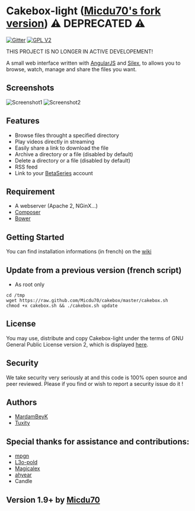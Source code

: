 Cakebox-light ([Micdu70's fork version](https://github.com/Micdu70/cakebox)) ⚠️ DEPRECATED ⚠️
===========

[![Gitter](https://badges.gitter.im/Join%20Chat.svg)](https://gitter.im/Cakebox/cakebox?utm_source=badge&utm_medium=badge&utm_campaign=pr-badge&utm_content=body_badge) [![GPL V2](http://img.shields.io/badge/license-GPL_V2-blue.svg?style=flat)](http://opensource.org/licenses/GPL-2.0)

THIS PROJECT IS NO LONGER IN ACTIVE DEVELOPEMENT!

A small web interface written with [AngularJS](https://angularjs.org/) and [Silex](http://silex.sensiolabs.org/), to allows you to browse, watch, manage and share the files you want.

## Screenshots

![Screenshot1](http://i.imgur.com/wU3gJ46.png "Browse page in Cakebox-light")
![Screenshot2](http://i.imgur.com/IljSDsL.jpg "Play page in Cakebox-light")


## Features

* Browse files throught a specified directory
* Play videos directly in streaming
* Easily share a link to download the file
* Archive a directory or a file (disabled by default)
* Delete a directory or a file (disabled by default)
* RSS feed
* Link to your [BetaSeries](http://www.betaseries.com) account


## Requirement

* A webserver (Apache 2, NGinX...)
* [Composer](https://getcomposer.org/)
* [Bower](http://bower.io/)


## Getting Started

You can find installation informations (in french) on the [wiki](https://github.com/Cakebox/Cakebox-light/wiki)

## Update from a previous version (french script)

- As root only

```
cd /tmp
wget https://raw.github.com/Micdu70/cakebox/master/cakebox.sh
chmod +x cakebox.sh && ./cakebox.sh update
```

## License

You may use, distribute and copy Cakebox-light under the terms of GNU General Public License version 2, which is displayed [here](https://github.com/Cakebox/Cakebox-light/blob/master/LICENSE).

## Security

We take security very seriously at and this code is 100% open source and peer reviewed. Please if you find or wish to report a security issue do it !

## Authors

* [MardamBeyK](https://github.com/MardamBeyK)
* [Tuxity](https://github.com/Tuxity)


## Special thanks for assistance and contributions:

* [mpgn](https://github.com/mpgn)
* [L3o-pold](https://github.com/L3o-pold)
* [Magicalex](https://github.com/Magicalex)
* [ahyear](https://github.com/ahyear)
* Candle

## Version 1.9+ by [Micdu70](https://github.com/Micdu70)
